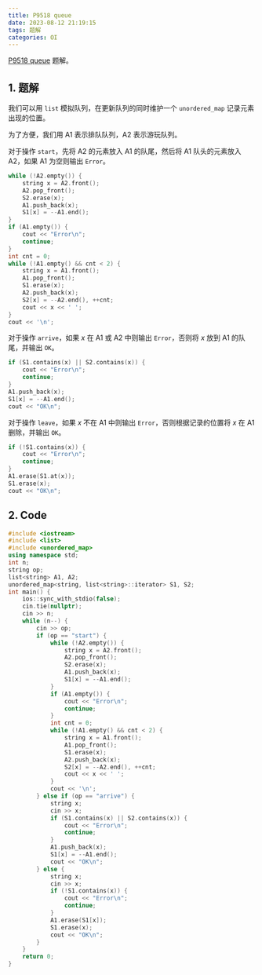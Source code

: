 ```yaml
---
title: P9518 queue
date: 2023-08-12 21:19:15
tags: 题解
categories: OI
---
```


[P9518 queue](https://www.luogu.com.cn/problem/P9518) 题解。

<!-- more -->

## 1. 题解

我们可以用 `list` 模拟队列，在更新队列的同时维护一个 `unordered_map` 记录元素出现的位置。

为了方便，我们用 $\mathrm{A1}$ 表示排队队列，$\mathrm{A2}$ 表示游玩队列。

对于操作 `start`，先将 $\mathrm{A2}$ 的元素放入 $\mathrm{A1}$ 的队尾，然后将 $\mathrm{A1}$ 队头的元素放入 $\mathrm{A2}$，如果 $\mathrm{A1}$ 为空则输出 `Error`。

```cpp
while (!A2.empty()) {
    string x = A2.front();
    A2.pop_front();
    S2.erase(x);
    A1.push_back(x);
    S1[x] = --A1.end();
}
if (A1.empty()) {
    cout << "Error\n";
    continue;
}
int cnt = 0;
while (!A1.empty() && cnt < 2) {
    string x = A1.front();
    A1.pop_front();
    S1.erase(x);
    A2.push_back(x);
    S2[x] = --A2.end(), ++cnt;
    cout << x << ' ';
}
cout << '\n';
```

对于操作 `arrive`，如果 $x$ 在 $\mathrm{A1}$ 或 $\mathrm{A2}$ 中则输出 `Error`，否则将 $x$ 放到 $\mathrm{A1}$ 的队尾，并输出 `OK`。

```cpp
if (S1.contains(x) || S2.contains(x)) {
    cout << "Error\n";
    continue;
}
A1.push_back(x);
S1[x] = --A1.end();
cout << "OK\n";
```

对于操作 `leave`，如果 $x$ 不在 $\mathrm{A1}$ 中则输出 `Error`，否则根据记录的位置将 $x$ 在 $\mathrm{A1}$ 删除，并输出 `OK`。

```cpp
if (!S1.contains(x)) {
    cout << "Error\n";
    continue;
}
A1.erase(S1.at(x));
S1.erase(x);
cout << "OK\n";
```

## 2. Code

```cpp
#include <iostream>
#include <list>
#include <unordered_map>
using namespace std;
int n;
string op;
list<string> A1, A2;
unordered_map<string, list<string>::iterator> S1, S2;
int main() {
    ios::sync_with_stdio(false);
    cin.tie(nullptr);
    cin >> n;
    while (n--) {
        cin >> op;
        if (op == "start") {
            while (!A2.empty()) {
                string x = A2.front();
                A2.pop_front();
                S2.erase(x);
                A1.push_back(x);
                S1[x] = --A1.end();
            }
            if (A1.empty()) {
                cout << "Error\n";
                continue;
            }
            int cnt = 0;
            while (!A1.empty() && cnt < 2) {
                string x = A1.front();
                A1.pop_front();
                S1.erase(x);
                A2.push_back(x);
                S2[x] = --A2.end(), ++cnt;
                cout << x << ' ';
            }
            cout << '\n';
        } else if (op == "arrive") {
            string x;
            cin >> x;
            if (S1.contains(x) || S2.contains(x)) {
                cout << "Error\n";
                continue;
            }
            A1.push_back(x);
            S1[x] = --A1.end();
            cout << "OK\n";
        } else {
            string x;
            cin >> x;
            if (!S1.contains(x)) {
                cout << "Error\n";
                continue;
            }
            A1.erase(S1[x]);
            S1.erase(x);
            cout << "OK\n";
        }
    }
    return 0;
}
```
